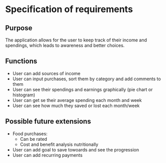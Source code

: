 # **Specification of requirements**

## Purpose

The application allows for the user to keep track of their income and spendings, which leads to awareness and better choices.

## Functions

- User can add sources of income
- User can input purchases, sort them by category and add comments to them
- User can see their spendings and earnings graphically (pie chart or histogram)
- User can get se their average spending each month and week
- User can see how much they saved or lost each month/week

## Possible future extensions

- Food purchases:
  - Can be rated
  - Cost and benefit analysis nutritionally
- User can add goal to save towoards and see the progression
- User can add recurring payments


